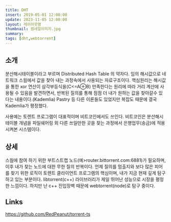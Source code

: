 ```yaml
---
title: DHT
insert: 2019-05-01 12:00:00
update: 2023-11-05 12:00:00
layout: 레이아웃명
thumbnail: 썸네일이미지.jpg
summary: 
tags: [dht,webtorrent]
---
```


## 소개
분산해시테이블이라고 부르며 Distributed Hash Table 의 약자다.
임의 해시값으로 네트워크 스웜에서 값을 찾아 내는 과정속에서 사용되는 자료구조이다.
핵심원리는 해시값을 통한 xor 연산이 삼각부등식을(C<=A⊕B) 만족한다는 원리에 따라 거리 계산에 사용될 수 있음을 발견하면서, 반복된 질의를 통해 점점 더 내가 원하는 값을 찾아갈수 있다는 내용이다.(Kademlia)
Pastry 등 다른 이론들도 있었지만 복잡도 때문에 결국 Kademlia가 평정했다.

사용예는 토렌트 프로그램이 대표적이며 비트코인에서도 쓰인다. 비트코인은 분산해시테이블 개념을 파일쉐어링 외 다른 쓰일만한 곳을 찾는 과정에서 은행업무(송금)에 적용시켜본 시스템이다. 

## 상세
스웜에 참여 하기 위한 부트스트랩 노드(예>router.bittorrent.com:6881)가 필요하며, 이후 내가 찾는 노드에 대한 무한 질의 반복이다.
언제 질의를 멈출지와 보다 많은 피어를 찾기 위한 로직이 토렌트 클라이언트 프로그램의 핵심이며, 내가 지금 현재 깊게 탐구하고 있는 부분이다. libtorrent(c++) 라이브러리가 제일 뛰어난 성능으로 시장을 평정한 느낌이다.
하지만 난 c++ 진입장벽 때문에 webtorrent(node)로 탐구 중이다.

## Links
<a href="https://github.com/RedPeanut/torrent-ts" target="_blank">https://github.com/RedPeanut/torrent-ts</a>